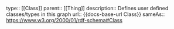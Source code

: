 type:: [[Class]]
parent:: [[Thing]]
description:: Defines user defined classes/types in this graph
url:: {{docs-base-url Class}}
sameAs:: https://www.w3.org/2000/01/rdf-schema#Class
